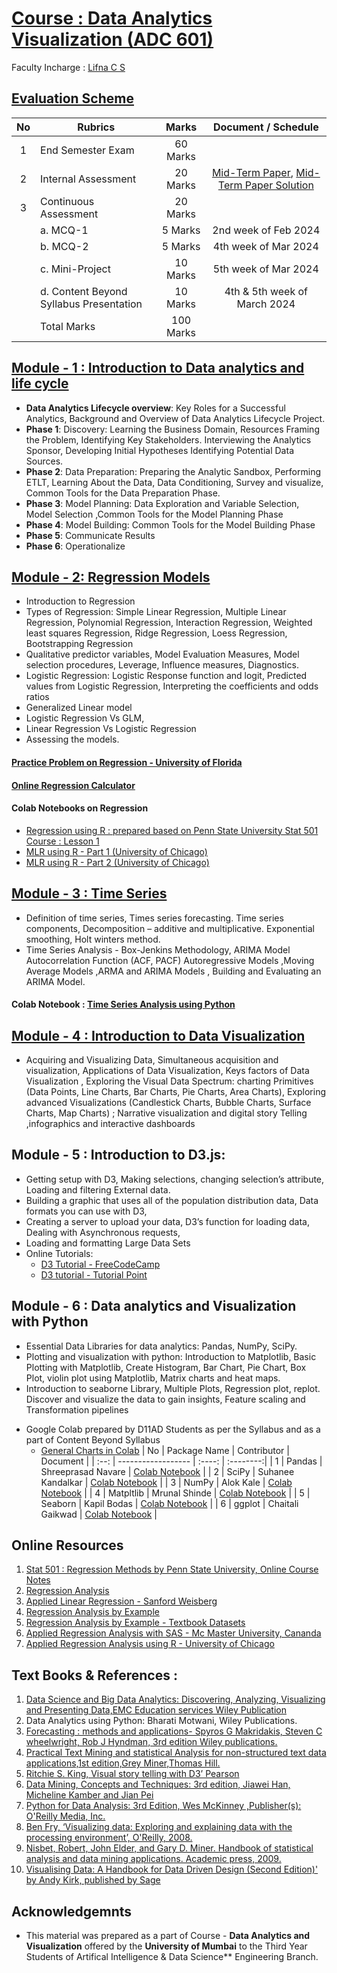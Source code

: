 # [Course : Data Analytics Visualization (ADC 601)](https://drive.google.com/file/d/16K5JdFv1x_A-EHbV-RSb-_g00qGkCbsF/view?usp=sharing)
Faculty Incharge : [Lifna C S](mailto:lifna.cs@ves.ac.in)

## [Evaluation Scheme](https://github.com/LifnaJos/ADC601-Data-Analytics-Visualization/blob/main/PPTs/DAV_Scheme.pdf)
| No | Rubrics | Marks | Document / Schedule |
| :--: | ------------------ | :----: | :--------:|
| 1 | End Semester Exam | 60 Marks | |
| 2 | Internal Assessment | 20 Marks | [Mid-Term Paper](https://github.com/LifnaJos/ADC601-Data-Analytics-Visualization/blob/main/PPTs/DAV_MT_Paper_Feb_2024.pdf), [Mid-Term Paper Solution](https://github.com/LifnaJos/ADC601-Data-Analytics-Visualization/blob/main/PPTs/DAV_MT_Paper_Feb_2024_Solution.pdf) | |
| 3 | Continuous Assessment | 20 Marks | |
|   | a. MCQ-1 | 5 Marks | 2nd week of Feb 2024 |
|   | b. MCQ-2 | 5 Marks | 4th week of Mar 2024 |
|   | c. Mini-Project | 10 Marks | 5th week of Mar 2024 |
|   | d. Content Beyond Syllabus Presentation | 10 Marks | 4th & 5th week of March 2024 |
|   | Total Marks | 100 Marks | |

## [Module - 1 : Introduction to Data analytics and life cycle](https://github.com/LifnaJos/ADC601-Data-Analytics-Visualization/blob/main/PPTs/M1_DAV.pdf)
- **Data Analytics Lifecycle overview**: Key Roles for a Successful Analytics, Background and Overview of Data Analytics Lifecycle Project.  
- **Phase 1**: Discovery: Learning the Business Domain, Resources Framing the Problem, Identifying Key Stakeholders. Interviewing the Analytics Sponsor, Developing Initial Hypotheses Identifying Potential Data Sources.
- **Phase 2**: Data Preparation: Preparing the Analytic Sandbox, Performing ETLT, Learning About the Data, Data Conditioning, Survey and visualize, Common Tools for the Data Preparation Phase.
- **Phase 3**: Model Planning: Data Exploration and Variable Selection, Model Selection ,Common Tools for the Model Planning Phase
- **Phase 4**: Model Building: Common Tools for the Model Building Phase
- **Phase 5**: Communicate Results
- **Phase 6**: Operationalize

## [Module - 2: Regression Models](https://github.com/LifnaJos/ADC601-Data-Analytics-Visualization/blob/main/PPTs/M2_DAV.pdf)
- Introduction to Regression
- Types of Regression: Simple Linear Regression, Multiple Linear Regression, Polynomial Regression, Interaction Regression, Weighted least squares Regression, Ridge Regression, Loess Regression, Bootstrapping Regression
- Qualitative predictor variables, Model Evaluation Measures, Model selection procedures, Leverage, Influence measures, Diagnostics.
- Logistic Regression: Logistic Response function and logit, Predicted values from Logistic Regression, Interpreting the coefficients and odds ratios
- Generalized Linear model
- Logistic Regression Vs GLM, 
- Linear Regression Vs Logistic Regression
- Assessing the models.
#### [Practice Problem on Regression - University of Florida](https://users.stat.ufl.edu/~mripol/3024/PracticeExamRegression3024.pdf)
#### [Online Regression Calculator](https://www.graphpad.com/quickcalcs/linear2/)
#### Colab Notebooks on Regression
  - [Regression using R : prepared based on Penn State University Stat 501 Course : Lesson 1](https://github.com/LifnaJos/ADC601-Data-Analytics-Visualization/blob/main/PPTs/Stat501_Lesson_1.ipynb)
  - [MLR using R - Part 1 (University of Chicago)](https://github.com/LifnaJos/ADC601-Data-Analytics-Visualization/blob/DAV_Colab_Notebooks/MLR_using_R.ipynb)
  -  [MLR using R - Part 2 (University of Chicago)](https://github.com/LifnaJos/ADC601-Data-Analytics-Visualization/blob/DAV_Colab_Notebooks/MLR_using_R_(Part_2).ipynb)

## [Module - 3 : Time Series](https://github.com/LifnaJos/ADC601-Data-Analytics-Visualization/blob/main/PPTs/M3_DAV.pdf)
- Definition of time series, Times series forecasting. Time series components, Decomposition – additive and multiplicative. Exponential smoothing, Holt winters method.
- Time Series Analysis - Box-Jenkins Methodology, ARIMA Model Autocorrelation Function (ACF, PACF) Autoregressive Models ,Moving Average Models ,ARMA and ARIMA Models , Building and Evaluating an ARIMA Model.
#### Colab Notebook : [Time Series Analysis using Python](https://github.com/LifnaJos/ADC601-Data-Analytics-Visualization/blob/main/M3_DAV.ipynb)

## [Module - 4 : Introduction to Data Visualization](https://github.com/LifnaJos/ADC601-Data-Analytics-Visualization/blob/main/PPTs/M4_DAV.pdf)
- Acquiring and Visualizing Data, Simultaneous acquisition and visualization, Applications of Data Visualization, Keys factors of Data Visualization , Exploring the Visual Data Spectrum: charting Primitives (Data Points, Line Charts, Bar Charts, Pie Charts, Area Charts), Exploring advanced Visualizations (Candlestick Charts, Bubble Charts, Surface Charts, Map Charts) ; Narrative visualization and digital story Telling ,infographics and interactive dashboards
  
## Module  - 5 : Introduction to D3.js:
- Getting setup with D3, Making selections, changing selection’s attribute, Loading and filtering External data.
- Building a graphic that uses all of the population distribution data, Data formats you can use with D3,
- Creating a server to upload your data, D3’s function for loading data, Dealing with Asynchronous requests,
- Loading and formatting Large Data Sets
- Online Tutorials:
  - [D3 Tutorial - FreeCodeCamp](https://www.freecodecamp.org/news/d3js-tutorial-data-visualization-for-beginners/)
  - [D3 tutorial - Tutorial Point](https://www.tutorialspoint.com/d3js/index.htm)

## Module  - 6 : Data analytics and Visualization with Python
- Essential Data Libraries for data analytics: Pandas, NumPy, SciPy.
- Plotting and visualization with python: Introduction to Matplotlib, Basic Plotting with Matplotlib, Create Histogram, Bar Chart, Pie Chart, Box Plot, violin plot using Matplotlib, Matrix charts and heat maps.
- Introduction to seaborne Library, Multiple Plots, Regression plot, replot. Discover and visualize the data to gain insights, Feature scaling and Transformation pipelines
* Google Colab prepared by D11AD Students as per the Syllabus and as a part of Content Beyond Syllabus
  - [General Charts in Colab](https://github.com/LifnaJos/ADC601-Data-Analytics-Visualization/blob/DAV_Colab_Notebooks/Charts_in_Colaboratory.ipynb)
| No | Package Name | Contributor | Document |
| :--: | ------------------ | :----: | :--------:|
| 1 | Pandas | Shreeprasad Navare | [Colab Notebook]() |
| 2 | SciPy | Suhanee Kandalkar | [Colab Notebook](https://github.com/LifnaJos/ADC601-Data-Analytics-Visualization/blob/DAV_Colab_Notebooks/Scipy_DAV_Mini_Pro.ipynb) |
| 3 | NumPy | Alok Kale | [Colab Notebook](https://github.com/LifnaJos/ADC601-Data-Analytics-Visualization/blob/DAV_Colab_Notebooks/Numpy.ipynb) | 
| 4 | Matpltlib | Mrunal Shinde | [Colab Notebook](https://github.com/Mrunal-Shinde/DAV_Experiments/blob/main/DAV_PRESENTATION_59.ipynb) |
| 5 | Seaborn | Kapil Bodas | [Colab Notebook](https://github.com/BodasKapil/DAV_KAPIL_BODAS_68/blob/main/Seaborn_Presentation_68.ipynb) |
| 6 | ggplot | Chaitali Gaikwad | [Colab Notebook](https://github.com/chaitali-gaikwad/DAV_Lab_ADL601/blob/main/Presentation/ggplot_DAV_Presentation_67.ipynb) |

## Online Resources 
1. [Stat 501 : Regression Methods by  Penn State University, Online Course Notes](https://online.stat.psu.edu/stat501/)
2. [Regression Analysis](https://archive.nptel.ac.in/courses/111/105/111105042/)
3. [Applied Linear Regression - Sanford Weisberg](https://www.stat.purdue.edu/~qfsong/teaching/525/book/Weisberg-Applied-Linear-Regression-Wiley.pdf)
4. [Regression Analysis by Example](https://sadbhavnapublications.org/research-enrichment-material/2-Statistical-Books/Regression-Analysis-by-Example.pdf)
5. [Regression Analysis by Example - Textbook Datasets](https://www1.aucegypt.edu/faculty/hadi/RABE5/)
6. [Applied Regression Analysis with SAS - Mc Master University, Cananda](https://ms.mcmaster.ca/canty/teaching/stat3a03/)
7. [Applied Regression Analysis using R - University of Chicago](https://www.stat.uchicago.edu/~yibi/teaching/stat224/)
     
## Text Books & References :
1. [Data Science and Big Data Analytics: Discovering, Analyzing, Visualizing and Presenting Data,EMC Education services Wiley Publication](https://bhavanakhivsara.files.wordpress.com/2018/06/data-science-and-big-data-analy-nieizv_book.pdf)
2. Data Analytics using Python: Bharati Motwani, Wiley Publications.
3. [Forecasting : methods and applications- Spyros G Makridakis, Steven C wheelwright, Rob J Hyndman, 3rd edition Wiley publications.](https://seriesdetiempo.files.wordpress.com/2013/01/lectura-para-clase-del-5-de-febrero-2013.pdf)
4. [Practical Text Mining and statistical Analysis for non-structured text data applications,1st edition,Grey Miner,Thomas Hill.](https://www.google.co.in/books/edition/Practical_Text_Mining_and_Statistical_An/SM94BMsy50gC?hl=en&gbpv=1&pg=PA880&printsec=frontcover)
5. [Ritchie S. King, Visual story telling with D3’ Pearson](https://www.google.co.in/books/edition/Visual_Storytelling_with_D3/JUNYBAAAQBAJ?hl=en&gbpv=1&dq=Ritchie%20S.%20King%2C%20Visual%20story%20telling%20with%20D3%E2%80%99%20Pearson&pg=PA1&printsec=frontcover)
6. [Data Mining, Concepts and Techniques: 3rd edition, Jiawei Han, Micheline Kamber and Jian Pei](https://myweb.sabanciuniv.edu/rdehkharghani/files/2016/02/The-Morgan-Kaufmann-Series-in-Data-Management-Systems-Jiawei-Han-Micheline-Kamber-Jian-Pei-Data-Mining.-Concepts-and-Techniques-3rd-Edition-Morgan-Kaufmann-2011.pdf)
7. [Python for Data Analysis: 3rd Edition, Wes McKinney ,Publisher(s): O'Reilly Media, Inc.](https://bedford-computing.co.uk/learning/wp-content/uploads/2015/10/Python-for-Data-Analysis.pdf)
8. [Ben Fry, ‘Visualizing data: Exploring and explaining data with the processing environment’, O'Reilly, 2008.](https://media.espora.org/mgoblin_media/media_entries/1633/Visualizing_Data.pdf)
9. [Nisbet, Robert, John Elder, and Gary D. Miner. Handbook of statistical analysis and data mining applications. Academic press, 2009.](http://repo.darmajaya.ac.id/4157/1/Handbook%20of%20statistical%20analysis%20and%20data%20mining%20applications%20%28%20PDFDrive%20%29.pdf)
10. [Visualising Data: A Handbook for Data Driven Design (Second Edition)' by Andy Kirk, published by Sage](https://book.visualisingdata.com/chapter/0)

## Acknowledgemnts
* This material was prepared as a part of Course - **Data Analytics and Visualization** offered by the **University of Mumbai** to the Third Year Students of Artifical Intelligence & Data Science** Engineering Branch.
